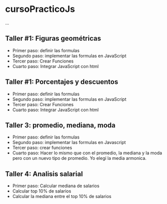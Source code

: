 # cursoPracticoJs

...

## Taller #1: Figuras geométricas

- Primer paso: definir las formulas
- Segundo paso: implementar las formulas en JavaScript 
- Tercer paso: Crear Funciones
- Cuarto paso: Integrar JavaScript con html


## Taller #1: Porcentajes y descuentos

- Primer paso: definir las formulas
- Segundo paso: implementar las formulas en JavaScript 
- Tercer paso: Crear Funciones
- Cuarto paso: Integrar JavaScript con html

## Taller 3: promedio, mediana, moda

- Primer paso: definir las formulas
- Segundo paso: implementar las formulas en Javascript
- Tercer paso: crear funciones
- Cuarto paso: Hacer lo mismo que con el promedio, la mediana y la moda pero con un nuevo tipo de promedio. Yo elegí la media armonica. 

## Taller 4: Analisis salarial
- Primer paso: Calcular mediana de salarios
- Calcular top 10% de salarios
- Calcular la mediana entre el top 10% de salarios

